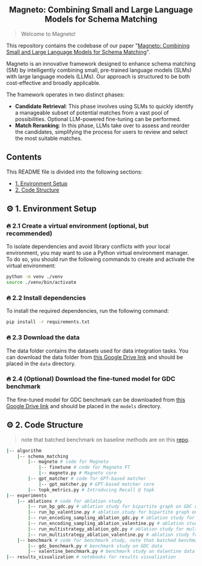 
<h2 align="center">Magneto: Combining Small and Large Language Models for
Schema Matching</h2>

> Welcome to Magneto!

This repository contains the codebase of our paper "[Magneto: Combining Small and Large Language Models for Schema Matching](https://arxiv.org/abs/2412.08194)".

Magneto is an innovative framework designed to enhance schema matching (SM) by intelligently combining small, pre-trained language models (SLMs) with large language models (LLMs). Our approach is structured to be both cost-effective and broadly applicable.

The framework operates in two distinct phases:
- **Candidate Retrieval**: This phase involves using SLMs to quickly identify a manageable subset of potential matches from a vast pool of possibilities. Optional LLM-powered fine-tuning can be performed.
- **Match Reranking**: In this phase, LLMs take over to assess and reorder the candidates, simplifying the process for users to review and select the most suitable matches.

## Contents

This README file is divided into the following sections:

* [1. Environment Setup](#gear-1-environment-setup)
* [2. Code Structure](#gear-2-code-structure)

## :gear: 1. Environment Setup

### 🔥 2.1 Create a virtual environment (optional, but recommended)

To isolate dependencies and avoid library conflicts with your local environment, you may want to use a Python virtual environment manager. To do so, you should run the following commands to create and activate the virtual environment:
```bash
python -m venv ./venv
source ./venv/bin/activate
```

### 🔥 2.2 Install dependencies

To install the required dependencies, run the following command:
```bash
pip install -r requirements.txt
```

### 🔥 2.3 Download the data

The data folder contains the datasets used for data integration tasks. You can download the data folder from [this Google Drive link](https://drive.google.com/drive/folders/19kCWQI0CWHs1ZW9RQEUSeK6nuXoA-5B7?usp=sharing) and should be placed in the `data` directory.


### 🔥 2.4 (Optional) Download the fine-tuned model for GDC benchmark

The fine-tuned model for GDC benchmark can be downloaded from [this Google Drive link](https://drive.google.com/drive/folders/1vlWaTm4rpEH4hs-Kq3mhSfTyffhDEp6P?usp=sharing) and should be placed in the `models` directory.


## :gear: 2. Code Structure
> note that batched benchmark on baseline methods are on this [repo](https://github.com/VIDA-NYU/data-harmonization-benchmark).

```sh
|-- algorithm
    |-- schema_matching
        |-- magneto # code for Magneto
            |-- finetune # code for Magneto FT
            |-- magneto.py # Magneto core
        |-- gpt_matcher # code for GPT-based matcher
            |-- gpt_matcher.py # GPT-based matcher core
        |-- topk_metrics.py # Introducing Recall @ topk
|-- experiments
    |-- ablations # code for ablation study
        |-- run_bp_gdc.py # ablation study for bipartite graph on GDC data
        |-- run_bp_valentine.py # ablation study for bipartite graph on Valentine data
        |-- run_encoding_sampling_ablation_gdc.py # ablation study for encoding sampling on GDC data
        |-- run_encoding_sampling_ablation_valentine.py # ablation study for encoding sampling on Valentine data
        |-- run_multistrategy_ablation_gdc.py # ablation study for multi-strategy on GDC data
        |-- run_multistrategy_ablation_valentine.py # ablation study for multi-strategy on Valentine data
    |-- benchmark # code for benchmark study, note that batched benchmark on baseline methods are on this [repo](https://github.com/VIDA-NYU/data-harmonization-benchmark)
        |-- gdc_benchmark.py # benchmark study on GDC data
        |-- valentine_benchmark.py # benchmark study on Valentine data
|-- results_visualization # notebooks for results visualization
```

